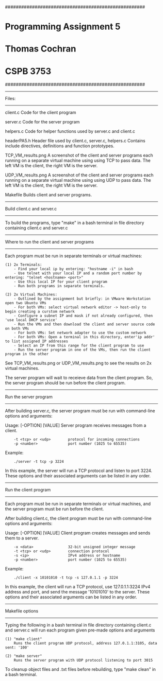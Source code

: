 ####################################################
#              Programming Assignment 5            #
#                  Thomas Cochran                  #
#                    CSPB 3753                     #
####################################################

********
 Files:
********

client.c
    Code for the client program

server.c
    Code for the server program

helpers.c
    Code for helper functions used by server.c and client.c

headerPA5.h
    Header file used by client.c, server.c, helpers.c 
    Contains include directives, definitions and function prototypes.

TCP_VM_results.png
    A screenshot of the client and server programs each running on a separate
    virtual machine using using TCP to pass data. The left VM is the client, 
    the right VM is the server.

UDP_VM_results.png
    A screenshot of the client and server programs each running on a separate
    virtual machine using using UDP to pass data. The left VM is the client, 
    the right VM is the server.

Makefile
    Builds client and server programs.


*****************************
 Build client.c and server.c
*****************************
To build the programs, type "make" in a bash terminal in file directory containing client.c and server.c


*********************************************
 Where to run the client and server programs
*********************************************
Each program must be run in separate terminals or virtual machines:

    (1) 2x Terminals:
        - Find your local ip by entering: "hostname -i" in bash
        - Use telnet with your local IP and a random port number by entering: "telnet <hostname> <port>"
        - Use this local IP for your client program
        - Run both programs in separate terminals.
   
    (2) 2x Virtual Machines:
        - Outlined by the assignment but briefly: in VMware Workstation open two Ubuntu VMs
        - For both VMs: select virtual network editor -> host-only to begin creating a curstom network
        - Configure a subnet IP and mask if not already configured, then 'use local DHCP service'
        - Run the VMs and then download the client and server source code on both VMs 
        - For both VMs: Set network adapter to use the custom network
        - For both VMs: Open a terminal in this directory, enter'ip addr' to list assigned IP addresses
        - Select an IP from this range for the client program to use
        - Run the server program in one of the VMs, then run the client program in the other

See TCP_VM_results.png or UDP_VM_results.png to see the results on 2x virtual machines.

The server program will wait to receieve data from the client program. So, the server program
should be run before the client program.

************************
 Run the server program
************************
After building server.c, the server program must be run with command-line options and arguments:

Usage: [-OPTION] [VALUE]
Server program receives messages from a client.

        -t <tcp> or <udp>        protocol for incoming connections
        -p <number>              port number (1025 to 65535)
        
Example:

        ./server -t tcp -p 3224 

In this example, the server will run a TCP protocol and listen to port 3224.
These options and their associated arguments can be listed in any order.


************************
 Run the client program
************************
Each program must be run in separate terminals or virtual machines, and the server program
must be run before the client.

After building client.c, the client program must be run with command-line options and arguments:

Usage: [-OPTION] [VALUE]
Client program creates messages and sends them to a server.

        -x <data>                32-bit unsigned integer message
        -t <tcp> or <udp>        connection protocol
        -s <ip>                  IPv4 address or hostname
        -p <number>              port number (1025 to 65535)

Example:

        ./client -x 10101010 -t tcp -s 127.0.1.1 -p 3224

In this example, the client will run a TCP protocol, use 127.0.1.1:3224 IPv4 address and port, and
send the message '10101010' to the server. These options and their associated arguments can be listed 
in any order.


******************
 Makefile options
******************
Typing the following in a bash terminal in file directory containing client.c and server.c
will run each program given pre-made options and arguments

    (1) "make client" 
        Runs the client program UDP protocol, address 127.0.1.1:3105, data sent: '100'

    (2) "make server" 
        Runs the server program with UDP protocol listening to port 3015

To cleanup object files and .txt files before rebuilding, type "make clean" in a bash terminal.
